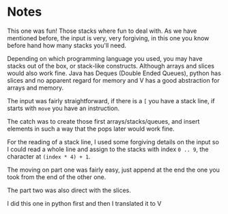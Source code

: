 # Notes

This one was fun! Those stacks where fun to deal with. As we have mentioned before, the input is very, very forgiving, in this one you know before hand how many stacks you'll need.

Depending on which programming language you used, you may have stacks out of the box, or stack-like constructs. Although arrays and slices would also work fine. Java has Deques (Double Ended Queues), python has slices and no apparent regard for memory and V has a good abstraction for arrays and memory.

The input was fairly straightforward, if there is a `[` you have a stack line, if starts with `move` you have an instruction.

The catch was to create those first arrays/stacks/queues, and insert elements in such a way that the pops later would work fine. 

For the reading of a stack line, I used some forgiving details on the input so I could read a whole line and assign to the stacks with index `0 .. 9`, the character at `(index * 4) + 1`.

The moving on part one was fairly easy, just append at the end the one you took from the end of the other one.

The part two was also direct with the slices.

I did this one in python first and then I translated it to V

